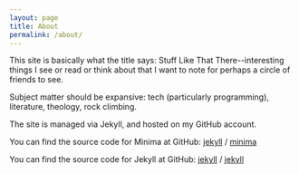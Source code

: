 ```yaml
---
layout: page
title: About
permalink: /about/
---
```

This site is basically what the title says: Stuff Like That There--interesting things I see or read or think about that I want to note for perhaps a circle of friends to see.

Subject matter should be expansive: tech (particularly programming), literature, theology, rock climbing.

The site is managed via Jekyll, and hosted on my GitHub account.

You can find the source code for Minima at GitHub:
[jekyll][jekyll-organization] /
[minima](https://github.com/jekyll/minima)

You can find the source code for Jekyll at GitHub:
[jekyll][jekyll-organization] /
[jekyll](https://github.com/jekyll/jekyll)


[jekyll-organization]: https://github.com/jekyll
